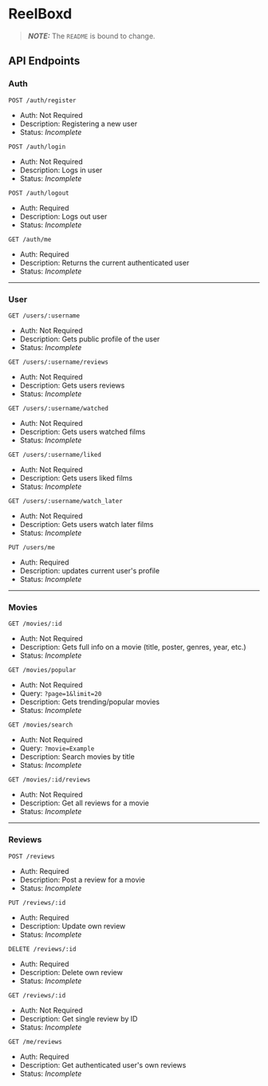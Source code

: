 # ReelBoxd

> **_NOTE:_** The `README` is bound to change.

## API Endpoints

### Auth

`POST /auth/register`

- Auth: Not Required
- Description: Registering a new user
- Status: _Incomplete_

`POST /auth/login`

- Auth: Not Required
- Description: Logs in user
- Status: _Incomplete_

`POST /auth/logout`

- Auth: Required
- Description: Logs out user
- Status: _Incomplete_

`GET /auth/me`

- Auth: Required
- Description: Returns the current authenticated user
- Status: _Incomplete_

---

### User

`GET /users/:username`

- Auth: Not Required
- Description: Gets public profile of the user
- Status: _Incomplete_

`GET /users/:username/reviews`

- Auth: Not Required
- Description: Gets users reviews
- Status: _Incomplete_

`GET /users/:username/watched`

- Auth: Not Required
- Description: Gets users watched films
- Status: _Incomplete_

`GET /users/:username/liked`

- Auth: Not Required
- Description: Gets users liked films
- Status: _Incomplete_

`GET /users/:username/watch_later`

- Auth: Not Required
- Description: Gets users watch later films
- Status: _Incomplete_

`PUT /users/me`

- Auth: Required
- Description: updates current user's profile
- Status: _Incomplete_

---

### Movies

`GET /movies/:id`

- Auth: Not Required
- Description: Gets full info on a movie (title, poster, genres, year, etc.)
- Status: _Incomplete_

`GET /movies/popular`

- Auth: Not Required
- Query: `?page=1&limit=20`
- Description: Gets trending/popular movies
- Status: _Incomplete_

`GET /movies/search`

- Auth: Not Required
- Query: `?movie=Example`
- Description: Search movies by title
- Status: _Incomplete_

`GET /movies/:id/reviews`

- Auth: Not Required
- Description: Get all reviews for a movie
- Status: _Incomplete_

---

### Reviews

`POST /reviews`

- Auth: Required
- Description: Post a review for a movie
- Status: _Incomplete_

`PUT /reviews/:id`

- Auth: Required
- Description: Update own review
- Status: _Incomplete_

`DELETE /reviews/:id`

- Auth: Required
- Description: Delete own review
- Status: _Incomplete_

`GET /reviews/:id`

- Auth: Not Required
- Description: Get single review by ID
- Status: _Incomplete_

`GET /me/reviews`

- Auth: Required
- Description: Get authenticated user's own reviews
- Status: _Incomplete_
